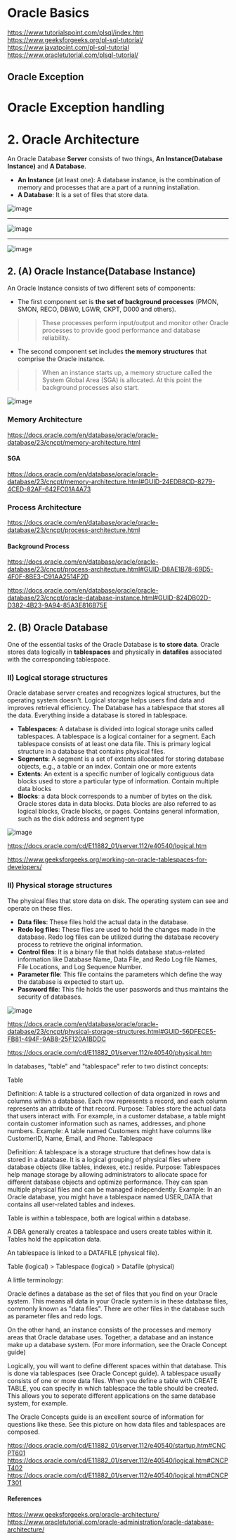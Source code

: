 # Oracle Basics

https://www.tutorialspoint.com/plsql/index.htm  
https://www.geeksforgeeks.org/pl-sql-tutorial/  
https://www.javatpoint.com/pl-sql-tutorial  
https://www.oracletutorial.com/plsql-tutorial/  

## Oracle Exception

# Oracle Exception handling

# 2. Oracle Architecture

An Oracle Database **Server** consists of two things, **An Instance(Database Instance)** and **A Database**.

* **An Instance** (at least one): A database instance, is the combination of memory and processes that are a part of a running installation.
* **A Database**: It is a set of files that store data.

![image](https://github.com/user-attachments/assets/3eb7cd54-66c4-473f-9c49-411b5aeb4c77)

-------
![image](https://github.com/user-attachments/assets/7ff7cf17-2162-42da-b45c-2b4f202da668)

-------
![image](https://github.com/user-attachments/assets/74219c60-bd9b-4167-b613-b35dc5d0473f)


## 2. (A) Oracle Instance(Database Instance)

An Oracle Instance consists of two different sets of components:
* The first component set is **the set of background processes** (PMON, SMON, RECO, DBW0, LGWR, CKPT, D000 and others). 
>> These processes perform input/output and monitor other Oracle processes to provide good performance and database reliability.
* The second component set includes **the memory structures** that comprise the Oracle instance.
>>  When an instance starts up, a memory structure called the System Global Area (SGA) is allocated. 
>>  At this point the background processes also start. 

![image](https://github.com/user-attachments/assets/77ed6364-6ca0-4734-8fca-9f6f47f831cd)

### Memory Architecture
https://docs.oracle.com/en/database/oracle/oracle-database/23/cncpt/memory-architecture.html
#### SGA
https://docs.oracle.com/en/database/oracle/oracle-database/23/cncpt/memory-architecture.html#GUID-24EDB8CD-8279-4CED-82AF-642FC01A4A73

### Process Architecture
https://docs.oracle.com/en/database/oracle/oracle-database/23/cncpt/process-architecture.html

#### Background Process
https://docs.oracle.com/en/database/oracle/oracle-database/23/cncpt/process-architecture.html#GUID-D8AE1B78-69D5-4F0F-8BE3-C91AA2514F2D

https://docs.oracle.com/en/database/oracle/oracle-database/23/cncpt/oracle-database-instance.html#GUID-824DB02D-D382-4B23-9A94-85A3E816B75E

## 2. (B) Oracle Database

One of the essential tasks of the Oracle Database is **to store data**. 
Oracle stores data logically in **tablespaces** and physically in **datafiles** associated with the corresponding tablespace.

### II) Logical storage structures

Oracle database server creates and recognizes logical structures, but the operating system doesn't.
Logical storage helps users find data and improves retrieval efficiency. The Database has a tablespace that stores all the data. Everything inside a database is stored in tablespace.

* **Tablespaces**: A database is divided into logical storage units called tablespaces. A tablespace is a logical container for a segment. Each tablespace consists of at least one data file. This is primary logical structure in a database that contains physical files. 
* **Segments**: A segment is a set of extents allocated for storing database objects, e.g., a table or an index. Contain one or more extents 
* **Extents**: An extent is a specific number of logically contiguous data blocks used to store a particular type of information. Contain multiple data blocks 
* **Blocks**: a data block corresponds to a number of bytes on the disk. Oracle stores data in data blocks. Data blocks are also referred to as logical blocks, Oracle blocks, or pages. Contains general information, such as the disk address and segment type

![image](https://github.com/user-attachments/assets/be821ea9-24fc-4c87-980e-c9c1c97cb716)

https://docs.oracle.com/cd/E11882_01/server.112/e40540/logical.htm

https://www.geeksforgeeks.org/working-on-oracle-tablespaces-for-developers/  


### II) Physical storage structures

The physical files that store data on disk. The operating system can see and operate on these files.

* **Data files**: These files hold the actual data in the database.
* **Redo log files**: These files are used to hold the changes made in the database. Redo log files can be utilized during the database recovery process to retrieve the original information.
* **Control files**: It is a binary file that holds database status-related information like Database Name, Data File, and Redo Log file Names, File Locations, and Log Sequence Number. 
* **Parameter file**: This file contains the parameters which define the way the database is expected to start up.
* **Password file**: This file holds the user passwords and thus maintains the security of databases.


![image](https://github.com/user-attachments/assets/a16971a3-0a16-4314-870d-87d267c07da7)

https://docs.oracle.com/en/database/oracle/oracle-database/23/cncpt/physical-storage-structures.html#GUID-56DFECE5-FB81-494F-9AB8-25F120A1BDDC

https://docs.oracle.com/cd/E11882_01/server.112/e40540/physical.htm


In databases, "table" and "tablespace" refer to two distinct concepts:

Table

Definition: A table is a structured collection of data organized in rows and columns within a database. Each row represents a record, and each column represents an attribute of that record.
Purpose: Tables store the actual data that users interact with. For example, in a customer database, a table might contain customer information such as names, addresses, and phone numbers.
Example: A table named Customers might have columns like CustomerID, Name, Email, and Phone.
Tablespace

Definition: A tablespace is a storage structure that defines how data is stored in a database. It is a logical grouping of physical files where database objects (like tables, indexes, etc.) reside.
Purpose: Tablespaces help manage storage by allowing administrators to allocate space for different database objects and optimize performance. They can span multiple physical files and can be managed independently.
Example: In an Oracle database, you might have a tablespace named USER_DATA that contains all user-related tables and indexes.

Table is within a tablespace, both are logical within a database.

A DBA generally creates a tablespace and users create tables within it. Tables hold the application data.

An tablespace is linked to a DATAFILE (physical file).

Table (logical) > Tablespace (logical) > Datafile (physical)



A little terminology:

Oracle defines a database as the set of files that you find on your Oracle system. This means all data in your Oracle system is in these database files, commonly known as "data files". There are other files in the database such as parameter files and redo logs.

On the other hand, an instance consists of the processes and memory areas that Oracle database uses. Together, a database and an instance make up a database system. (For more information, see the Oracle Concept guide)

Logically, you will want to define different spaces within that database. This is done via tablespaces (see Oracle Concept guide). A tablespace usually consists of one or more data files. When you define a table with CREATE TABLE, you can specify in which tablespace the table should be created. This allows you to seperate different applications on the same database system, for example.

The Oracle Concepts guide is an excellent source of information for questions like these. See this picture on how data files and tablespaces are composed.

https://docs.oracle.com/cd/E11882_01/server.112/e40540/startup.htm#CNCPT601    
https://docs.oracle.com/cd/E11882_01/server.112/e40540/logical.htm#CNCPT402  
https://docs.oracle.com/cd/E11882_01/server.112/e40540/logical.htm#CNCPT301  



#### References
https://www.geeksforgeeks.org/oracle-architecture/
https://www.oracletutorial.com/oracle-administration/oracle-database-architecture/

